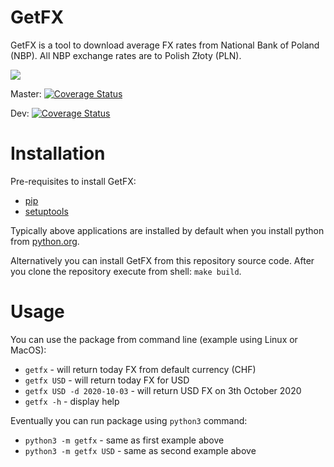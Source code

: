 # GetFX

GetFX is a tool to download average FX rates from National Bank of Poland (NBP). All NBP exchange rates are to Polish Złoty (PLN).

![](https://github.com/kniklas/get-fx/workflows/build/badge.svg)

Master:
[![Coverage Status](https://coveralls.io/repos/github/kniklas/get-fx/badge.png?branch=master&t=xgdvqo)](https://coveralls.io/github/kniklas/get-fx?branch=master) 

Dev:
[![Coverage Status](https://coveralls.io/repos/github/kniklas/get-fx/badge.png?branch=dev&t=xgdvqo)](https://coveralls.io/github/kniklas/get-fx?branch=dev)


# Installation

Pre-requisites to install GetFX:
* [pip](https://pip.pypa.io/en/stable/installing/) 
* [setuptools](https://pypi.org/project/setuptools/)

Typically above applications are installed by default when you install python from [python.org](https://www.python.org).

Alternatively you can install GetFX from this repository source code. After you clone the repository execute from shell: `make build`.


# Usage

You can use the package from command line (example using Linux or MacOS):
* `getfx` - will return today FX from default currency (CHF)
* `getfx USD` - will return today FX for USD
* `getfx USD -d 2020-10-03` - will return USD FX on 3th October 2020
* `getfx -h` - display help

Eventually you can run package using `python3` command:
* `python3 -m getfx` - same as first example above
* `python3 -m getfx USD` - same as second example above
